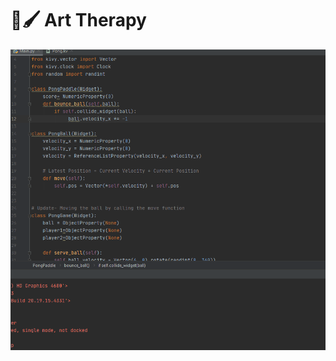 
# 🎨🖌 Art Therapy

![alt text](https://github.com/benyamindsmith/PythonMusings/blob/master/Pong/Pong%20Gif.gif)
